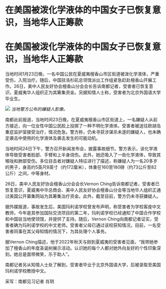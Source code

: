 # 在美国被泼化学液体的中国女子已恢复意识，当地华人正筹款

# 在美国被泼化学液体的中国女子已恢复意识，当地华人正筹款

当地时间1月23日晚，一名中国公民在夏威夷檀香山市区街道被泼化学液体，严重受伤，入院治疗。随后，中国驻洛杉矶总领馆派出工作组紧急赶赴檀香山开展工作。26日，美中人民友好协会檀香山分会会长告诉南都记者，受害者已恢复意识，夏威夷华人组织正为其筹集资金。另据知情人士称，受害者为北京外国语大学毕业生。

![](https://inews.gtimg.com/om_bt/OYTSn6Ocuty00G77pzf6prDZlIllqRrnD7Z5k_BpEHQXkAA/1000)
_当地警方公布的嫌疑人影像。_

南都此前报道，当地时间23日晚，在夏威夷檀香山市区街道上，一名嫌疑人从前方接近，向一位女性中国公民脸上投掷了一种不明化学液体。受害者被送往欧胡岛重症监护室接受治疗，情况危急。警方称，仍未寻获涉谋杀未遂的嫌疑人，也未确定袭击中使用的化学液体及袭击发生的可能动机。

当地时间24日下午，警方召开新闻发布会，披露事故细节。警方表示，该化学液体导致受害者脸部、手臂和上半身烧伤。此外，她还吸入了一些化学液体，导致其喉咙和肺部受伤。多位目击者对嫌疑人特征进行了描述，称嫌疑人为一名20多岁的男子，身高约5英尺8英寸（约172厘米），体重在160至180磅（约73公斤至82公斤）之间，中等身材。

26日，美中人民友好协会檀香山分会会长Vernon
Ching告诉南都记者，受害者已恢复意识，夏威夷中华总商会、美中人民友好协会檀香山分会等当地华人组织正通过美国公开募集网站为其筹集治疗资金。此外，截至目前，警方仍未寻获嫌疑人。

据外媒报道，事故发生后，美国玛利诺学校曾发布声明，称受害者为学校客座中文教师，今年是其参加国际交流项目的第二年，玛利诺学校已经通知了中国合作学校和中国驻当地使领馆，并提供了支持。随后，Vernon
Ching向南都记者证实，受害者确为玛利诺学校的中文老师。受害者父母已通过该校获知情况，目前，一名受害者同事在其父母知情的情况下，为其处理个人事务。

据Vernon
Ching描述，他于2022年秋天与刚到夏威夷的受害者见面，“我带她参加了檀香山的年度圣诞树展示活动。认识她的每个人都对她外向友好的个性印象深刻。她总是面带微笑，乐于助人”。

南都记者另从知情人士处了解到，受害者毕业于北京外国语大学，后被录取至美国玛利诺学校教授中文。

采写：南都见习记者 肖玥

